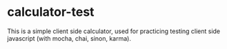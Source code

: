 # calculator-test
This is a simple client side calculator, used for practicing testing client side javascript (with mocha, chai, sinon, karma).
